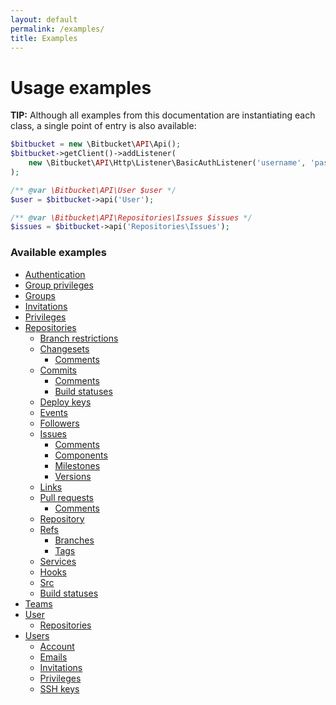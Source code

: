 ```yaml
---
layout: default
permalink: /examples/
title: Examples
---
```


# Usage examples

**TIP:** Although all examples from this documentation are instantiating each class, a single point of entry is also available:

  ```php
  $bitbucket = new \Bitbucket\API\Api();
  $bitbucket->getClient()->addListener(
      new \Bitbucket\API\Http\Listener\BasicAuthListener('username', 'password')
  );

  /** @var \Bitbucket\API\User $user */
  $user = $bitbucket->api('User');

  /** @var \Bitbucket\API\Repositories\Issues $issues */
  $issues = $bitbucket->api('Repositories\Issues');
  ```

### Available examples

  - [Authentication](authentication.html)
  - [Group privileges](group-privileges.html)
  - [Groups](groups.html)
  - [Invitations](invitations.html)
  - [Privileges](privileges.html)
  - [Repositories](repositories.html)
    - [Branch restrictions](repositories/branch-restrictions.html)
    - [Changesets](repositories/changesets.html)
      - [Comments](repositories/changesets/comments.html)
    - [Commits](repositories/commits.html)
      - [Comments](repositories/commits/comments.html)
      - [Build statuses](repositories/commits/build-statuses.html)
    - [Deploy keys](repositories/deploy-keys.html)
    - [Events](repositories/events.html)
    - [Followers](repositories/followers.html)
    - [Issues](repositories/issues.html)
      - [Comments](repositories/issues/comments.html)
      - [Components](repositories/issues/components.html)
      - [Milestones](repositories/issues/milestones.html)
      - [Versions](repositories/issues/versions.html)
    - [Links](repositories/links.html)
    - [Pull requests](repositories/pull-requests.html)
      - [Comments](repositories/pull-requests/comments.html)
    - [Repository](repositories/repository.html)
    - [Refs](#)
      - [Branches](repositories/refs/branches.html)
      - [Tags](repositories/refs/tags.html)
    - [Services](repositories/services.html)
    - [Hooks](repositories/webhooks.html)
    - [Src](repositories/src.html)
    - [Build statuses](repositories/commits/build-statuses.html)
  - [Teams](teams.html)
  - [User](user.html)
    - [Repositories](user/repositories.html)
  - [Users](users.html)
    - [Account](users/account.html)
    - [Emails](users/emails.html)
    - [Invitations](users/invitations.html)
    - [Privileges](users/privileges.html)
    - [SSH keys](users/ssh-keys.html)
